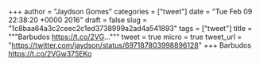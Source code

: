 
+++
author = "Jaydson Gomes"
categories = ["tweet"]
date = "Tue Feb 09 22:38:20 +0000 2016"
draft = false
slug = "1c8baa64a3c2ceec2c1ed3738999a2ad4a541893"
tags = ["tweet"]
title = """Barbudos https://t.co/2VG..."""
tweet = true
micro = true
tweet_url = "https://twitter.com/jaydson/status/697187803998896128"
+++
Barbudos https://t.co/2VGw375EKo
